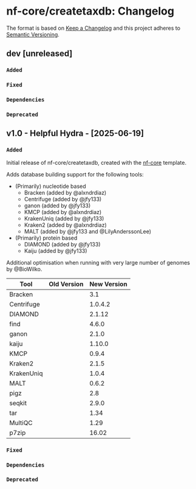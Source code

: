 # nf-core/createtaxdb: Changelog

The format is based on [Keep a Changelog](https://keepachangelog.com/en/1.0.0/)
and this project adheres to [Semantic Versioning](https://semver.org/spec/v2.0.0.html).

## dev [unreleased]

### `Added`

### `Fixed`

### `Dependencies`

### `Deprecated`

## v1.0 - Helpful Hydra - [2025-06-19]

### `Added`

Initial release of nf-core/createtaxdb, created with the [nf-core](https://nf-co.re/) template.

Adds database building support for the following tools:

- (Primarily) nucleotide based
  - Bracken (added by @alxndrdiaz)
  - Centrifuge (added by @jfy133)
  - ganon (added by @jfy133)
  - KMCP (added by @alxndrdiaz)
  - KrakenUniq (added by @jfy133)
  - Kraken2 (added by @alxndrdiaz)
  - MALT (added by @jfy133 and @LilyAnderssonLee)
- (Primarily) protein based
  - DIAMOND (added by @jfy133)
  - Kaiju (added by @jfy133)

Additional optimisation when running with very large number of genomes by @BioWilko.

| Tool       | Old Version | New Version |
| ---------- | ----------- | ----------- |
| Bracken    |             | 3.1         |
| Centrifuge |             | 1.0.4.2     |
| DIAMOND    |             | 2.1.12      |
| find       |             | 4.6.0       |
| ganon      |             | 2.1.0       |
| kaiju      |             | 1.10.0      |
| KMCP       |             | 0.9.4       |
| Kraken2    |             | 2.1.5       |
| KrakenUniq |             | 1.0.4       |
| MALT       |             | 0.6.2       |
| pigz       |             | 2.8         |
| seqkit     |             | 2.9.0       |
| tar        |             | 1.34        |
| MultiQC    |             | 1.29        |
| p7zip      |             | 16.02       |

### `Fixed`

### `Dependencies`

### `Deprecated`
